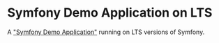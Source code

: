 Symfony Demo Application on LTS
===============================

A ["Symfony Demo Application"][1] running on LTS versions of Symfony.

[1]: https://github.com/symfony/demo
